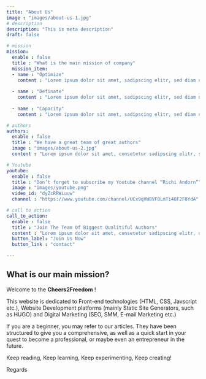 ```yaml
---
title: "About Us"
image : "images/about-us-1.jpg"
# description
description: "This is meta description"
draft: false

# mission
mission:
  enable : false
  title : "What is the main mission of company"
  mission_item:
  - name : "Optimize"
    content : "Lorem ipsum dolor sit amet, sadipscing elitr, sed diam nonumy  tempor invidunt labore  magna aliquyam"
    
  - name : "Definate"
    content : "Lorem ipsum dolor sit amet, sadipscing elitr, sed diam nonumy  tempor invidunt labore  magna aliquyam"
    
  - name : "Capacity"
    content : "Lorem ipsum dolor sit amet, sadipscing elitr, sed diam nonumy  tempor invidunt labore  magna aliquyam"

# authors
authors:
  enable : false
  title : "We have a great team of great authors"
  image : "images/about-us-2.jpg"
  content : "Lorem ipsum dolor sit amet, consetetur sadipscing elitr, sed diam nonumy eirmod tempor invidunt ut labore et dolore magna aliquyam erat, sed diam voluptua. At vero eos et"

# Youtube
youtube:
  enable : false
  title : "Don’t forget to subscribe my Youtube channel “Richi Andorn”"
  image : "images/youtube.png"
  video_id: "dyZcRRWiuuw"
  channel : "https://www.youtube.com/channel/UCx9qVW8VF0LmTi4OF2F8YdA"

# call to action
call_to_action:
  enable : false
  title : "Join The Team Of Biggest Qualitiful Authors"
  content : "Lorem ipsum dolor sit amet, consetetur sadipscing elitr, diam nonumy eirmod tempor labore dolore"
  button_label: "Join Us Now"
  button_link : "contact"

---
```


## What is our main mission?

Welcome to the **Cheers2Freedom** !

This website is dedicated to Front-end technologies (HTML, CSS, Javscript etc.), Website Development platforms (mainly Static Site Generators, such as HUGO) and Digital Marketing (SEO, SMM, E-mail Marketing etc.)

If you are a beginner, you may refer to our articles. They have been structured to give you a comprehensive, as well as a quick start in your quest to become a professional, or maybe even an entrepreneur in the future. 

Keep reading, Keep learning, Keep experimenting, Keep creating!

<!-- Follow our [HTML](https://cheers2freedom.com/html/) and [CSS](#) courses. -->

<!-- 
You may also follow us on:
- [Our English *YouTube* channel](https://youtube.com/channel/UCTERxegrk_eFZ1ZJKQEofbg/).
- [Our Hindi *YouTube* channel](https://youtube.com/channel/UC_n93aTLl5kWmSBVTK2KhZw/).
-->

Regards